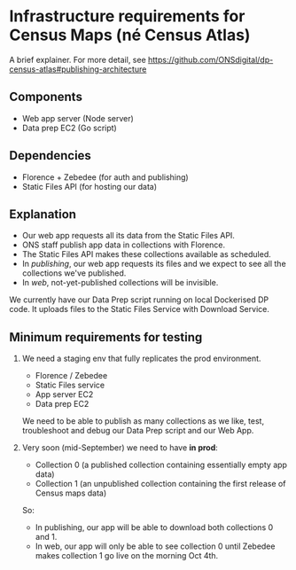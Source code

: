 # Infrastructure requirements for Census Maps (né Census Atlas)

A brief explainer. For more detail, see https://github.com/ONSdigital/dp-census-atlas#publishing-architecture

## Components

- Web app server (Node server)
- Data prep EC2 (Go script)

## Dependencies

- Florence + Zebedee (for auth and publishing)
- Static Files API (for hosting our data)

## Explanation

- Our web app requests all its data from the Static Files API.
- ONS staff publish app data in collections with Florence.
- The Static Files API makes these collections available as scheduled.
- In _publishing_, our web app requests its files and we expect to see all the collections we've published.
- In _web_, not-yet-published collections will be invisible.

We currently have our Data Prep script running on local Dockerised DP code. It uploads files to the Static Files Service with Download Service.

## Minimum requirements for testing

1. We need a staging env that fully replicates the prod environment.

   - Florence / Zebedee
   - Static Files service
   - App server EC2
   - Data prep EC2

   We need to be able to publish as many collections as we like, test, troubleshoot and debug our Data Prep script and our Web App.

2. Very soon (mid-September) we need to have **in prod**:

   - Collection 0 (a published collection containing essentially empty app data)
   - Collection 1 (an unpublished collection containing the first release of Census maps data)

   So:

   - In publishing, our app will be able to download both collections 0 and 1.
   - In web, our app will only be able to see collection 0 until Zebedee makes collection 1 go live on the morning Oct 4th.
